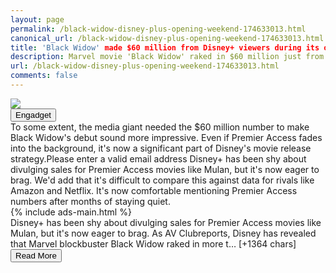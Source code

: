 ```yaml
---
layout: page
permalink: /black-widow-disney-plus-opening-weekend-174633013.html
canonical_url: /black-widow-disney-plus-opening-weekend-174633013.html
title: 'Black Widow' made $60 million from Disney+ viewers during its opening weekend | Engadget
description: Marvel movie 'Black Widow' raked in $60 million just from Disney+ customers paying for Premier Access on opening weekend — a large chunk of the blockbuster's sales..
url: /black-widow-disney-plus-opening-weekend-174633013.html
comments: false
---
```


<div class="row">
<div class="col-12">
<img src="https://s.yimg.com/os/creatr-uploaded-images/2021-07/4ffb4490-e26a-11eb-a3bb-79ed7fcceb53">
</div>
</div>
<div class="row">
<div class="col-12 mt-2">
<button type="button" class="btn btn-outline-info">Engadget</button>
</div>
</div>
<div class="row">
<div class="col-12">
<div>To some extent, the media giant needed the $60 million number to make Black Widow's debut sound more impressive. Even if Premier Access fades into the background, it's now a significant part of Disney's movie release strategy.Please enter a valid email address Disney+ has been shy about divulging sales for Premier Access movies like Mulan, but it's now eager to brag. We'd add that it's difficult to compare this against data for rivals like Amazon and Netflix. It's now comfortable mentioning Premier Access numbers after months of staying quiet.</div>
</div>
</div>
<div class="row">
<div class="col-12">


<div class="row">
  {% include ads-main.html %}
</div>

<div>Disney+ has been shy about divulging sales for Premier Access movies like Mulan, but it's now eager to brag. As AV Clubreports, Disney has revealed that Marvel blockbuster Black Widow raked in more t… [+1364 chars]</div>
</div>
</div>
<div class="row">
<div class="col-12 text-center">
<a href="https://www.engadget.com/black-widow-disney-plus-opening-weekend-174633013.html">
<button type="button" class="btn btn-info">Read More</button>
</a>
</div>
</div>
